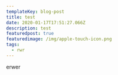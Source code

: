 ```yaml
---
templateKey: blog-post
title: test
date: 2020-01-17T17:51:27.066Z
description: test
featuredpost: true
featuredimage: /img/apple-touch-icon.png
tags:
  - rwr
---
```

erwer
